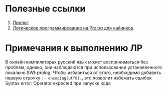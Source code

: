 # Полезные ссылки

1. [Пролог](http://codenet.ru/progr/alg/ai/htm/gl4_3.php?ysclid=lfdmrmnyam800957741).
2. [Логическое программирование на Prolog для чайников](https://habr.com/ru/post/552318/).

# Примечания к выполнению ЛР

В онлайн компиляторах русский язык может восприниматься без проблем, однако, они наблюдаются при использовании установленного локально SWI-prolog. Чтобы избавиться от этого, необходимо добавить первую строчку `:- encoding(utf8).`, это позволит избежать ошибок Syntax error: Operator expected при запуске кода
